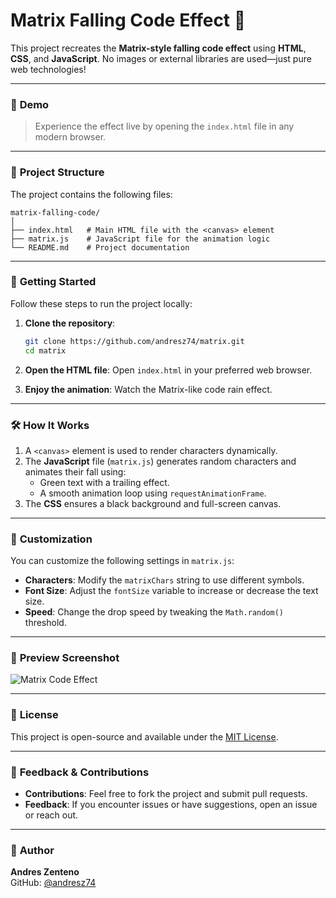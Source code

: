 # Matrix Falling Code Effect 🌌

This project recreates the **Matrix-style falling code effect** using **HTML**, **CSS**, and **JavaScript**. No images or external libraries are used—just pure web technologies!

---

### 🎥 **Demo**
> Experience the effect live by opening the `index.html` file in any modern browser.

---

### 📁 **Project Structure**

The project contains the following files:

```plaintext
matrix-falling-code/
│
├── index.html   # Main HTML file with the <canvas> element
├── matrix.js    # JavaScript file for the animation logic
└── README.md    # Project documentation
```

---

### 🚀 **Getting Started**

Follow these steps to run the project locally:

1. **Clone the repository**:
   ```bash
   git clone https://github.com/andresz74/matrix.git
   cd matrix
   ```

2. **Open the HTML file**:
   Open `index.html` in your preferred web browser.

3. **Enjoy the animation**:
   Watch the Matrix-like code rain effect.

---

### 🛠️ **How It Works**

1. A `<canvas>` element is used to render characters dynamically.
2. The **JavaScript** file (`matrix.js`) generates random characters and animates their fall using:
   - Green text with a trailing effect.
   - A smooth animation loop using `requestAnimationFrame`.
3. The **CSS** ensures a black background and full-screen canvas.

---

### 🎨 **Customization**

You can customize the following settings in `matrix.js`:

- **Characters**: Modify the `matrixChars` string to use different symbols.
- **Font Size**: Adjust the `fontSize` variable to increase or decrease the text size.
- **Speed**: Change the drop speed by tweaking the `Math.random()` threshold.

---

### 🌟 **Preview Screenshot**

![Matrix Code Effect](https://zenteno.org/public_assets/matrix-rain-2.png)

---

### 📄 **License**

This project is open-source and available under the [MIT License](LICENSE).

---

### 💬 **Feedback & Contributions**

- **Contributions**: Feel free to fork the project and submit pull requests.
- **Feedback**: If you encounter issues or have suggestions, open an issue or reach out.

---

### 🔗 **Author**

**Andres Zenteno**  
GitHub: [@andresz74](https://github.com/andresz74)  
